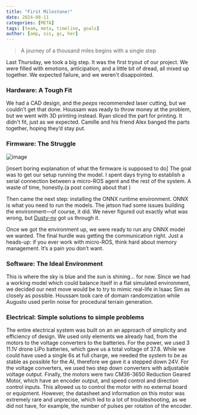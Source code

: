 ```yaml
---
title: "First Milestone!"
date: 2024-08-11
categories: [META]
tags: [team, meta, timeline, goals] 
author: [amp, sis, gc, her]
---
```


> A journey of a thousand miles begins with a single step

Last Thursday, we took a big step. It was the first tryout of our project. We were filled with emotions, anticipation, and a little bit of dread, all mixed up together. We expected failure, and we weren't disappointed.

### Hardware: A Tough Fit

We had a CAD design, and the *peeps* recommended laser cutting, but we couldn't get that done. Houssam was ready to throw money at the problem, but we went with 3D printing instead. Ryan sliced the part for printing. It didn't fit, just as we expected. Camille and his friend Alex banged the parts together, hoping they’d stay put.


### Firmware: The Struggle
![image](https://github.com/user-attachments/assets/fb555886-e2ff-465c-b662-a1af762f2362)

[insert boring explanation of what the firmware is supposed to do]
The goal was to get our setup running the model. 
I spent days trying to establish a serial connection between a micro-ROS agent and the rest of the system. 
A waste of time, honestly.(a post coming about that )

Then came the next step: installing the ONNX runtime environment. ONNX is what you need to run the models. 
The jetson had some issues building the environment—of course, it did. 
We never figured out exactly what was wrong, but [Dusty-nv](https://github.com/dusty-nv/jetson-containers)  got us through it.

Once we got the environment up, we were ready to run any ONNX model we wanted. The final hurdle was getting the communication right. Just a heads-up: if you ever work with micro-ROS, think hard about memory management. It’s a pain you don’t want.

### Software: The Ideal Environment
This is where the sky is blue and the sun is shining... for now. Since we had a working model which could balance itself in a flat simulated environment, we decided our next move would be to try to mimic real-life in Isaac Sim as closely as possible. Houssam took care of domain randomization while Augusto used perlin noise for procedural terrain generation. 

### Electrical: Simple solutions to simple problems
The entire electrical system was built on an an approach of simplicity and efficiency of design. We used only elements we already had, from the motors to the voltage converters to the batteries. 
For the power, we used 3 11.1V drone LiPo batteries, which gave us a total voltage of 37.8. While we could have used a single 6s at full charge, we needed the system to be as stable as possible for the AI, therefore we gave it a stepped down 24V.
For the voltage converters, we used two step down converters with adjustable voltage output.
Finally, the motors were two CM36-3650 Reduction Geared Motor, which have an encoder output, and speed control and direction control inputs. This allowed us to control the motor with no external board or equipment. However, the datasheet and information on this motor was extremely rare and unprecise, which led to a lot of troubleshooting, as we did not have, for example, the number of pulses per rotation of the encoder.

